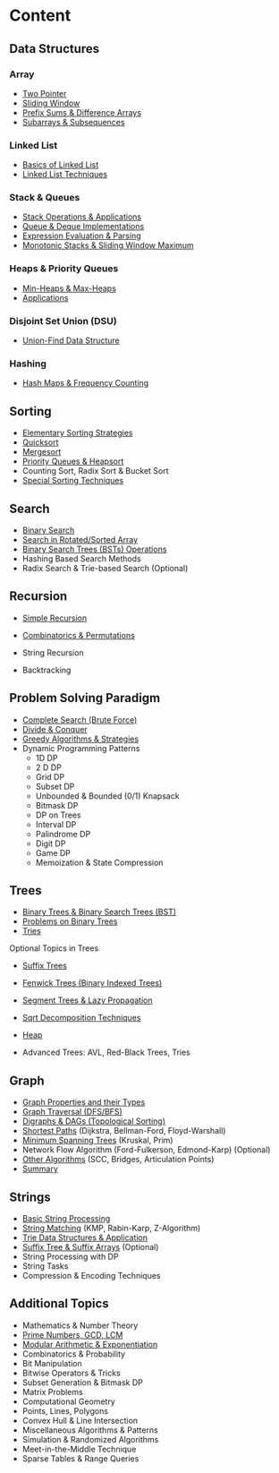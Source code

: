 # Content

## Data Structures

### Array

* [Two Pointer](array/ch1.md)
* [Sliding Window](array/ch2.md)
* [Prefix Sums & Difference Arrays](array/ch3.md)
* [Subarrays & Subsequences](array/ch4.md)

### Linked List

* [Basics of Linked List](ll/ch1.md)
* [Linked List Techniques](ll/ch2.md)

### Stack & Queues

* [Stack Operations & Applications](stknq/ch1.md)
* [Queue & Deque Implementations](stknq/ch2.md)
* [Expression Evaluation & Parsing](stknq/ch3.md)
* [Monotonic Stacks & Sliding Window Maximum](stknq/ch4.md)

### Heaps & Priority Queues

* [Min-Heaps & Max-Heaps](heaps/ch1.md)
* [Applications](heaps/ch2.md)

### Disjoint Set Union (DSU)

* [Union-Find Data Structure](dsu.md)

### Hashing

* [Hash Maps & Frequency Counting](hash/ch1.md)

## Sorting

* [Elementary Sorting Strategies](sorting/ch1.md)
* [Quicksort](sorting/ch2.md)
* [Mergesort](sorting/ch3.md)
* [Priority Queues & Heapsort](heaps/ch1.md)
* Counting Sort, Radix Sort & Bucket Sort
* [Special Sorting Techniques](sorting/ch6.md)

## Search

* [Binary Search](search/binary_search.md)
* [Search in Rotated/Sorted Array](search/ch2.md)
* [Binary Search Trees (BSTs) Operations](trees/ch1.md)
* Hashing Based Search Methods
* Radix Search & Trie-based Search (Optional)



## Recursion

* [Simple Recursion](recursion/ch1.md)

* [Combinatorics & Permutations](recursion/ch2.md)


* String Recursion

* Backtracking

  

## Problem Solving Paradigm

- [Complete Search (Brute Force)](paradigm/complete.md)
- [Divide & Conquer](paradigm/dnc.md)
- [Greedy Algorithms & Strategies](paradigm/greedy.md)
- Dynamic Programming Patterns
  - 1D DP
  - 2 D DP
  - Grid DP
  - Subset DP
  - Unbounded & Bounded (0/1) Knapsack
  - Bitmask DP
  - DP on Trees
  - Interval DP
  - Palindrome DP
  - Digit DP
  - Game DP
  - Memoization & State Compression

## Trees

* [Binary Trees & Binary Search Trees (BST)](trees/ch1.md)
* [Problems on Binary Trees](trees/ch2.md)
* [Tries](strings/ch3.md)

Optional Topics in Trees

* [Suffix Trees](strings/ch4.md)
* [Fenwick Trees (Binary Indexed Trees)](trees/ch3.md)
* [Segment Trees & Lazy Propagation](trees/ch4.md)

* [Sqrt Decomposition Techniques](trees/ch5.md)

* [Heap](trees/ch6.md)

* Advanced Trees: AVL, Red-Black Trees, Tries

## Graph

* [Graph Properties and their Types](graphs/ch1.md)
* [Graph Traversal (DFS/BFS)](graphs/ch2.md)
* [Digraphs & DAGs (Topological Sorting)](graphs/ch3.md)
* [Shortest Paths](graphs/ch4.md) (Dijkstra, Bellman-Ford, Floyd-Warshall)
* [Minimum Spanning Trees](graphs/ch5.md) (Kruskal, Prim)
* Network Flow Algorithm (Ford-Fulkerson, Edmond-Karp) (Optional)
* [Other Algorithms](graphs/ch6.md) (SCC, Bridges, Articulation Points)
* [Summary](graphs/summary.md)

## Strings

* [Basic String Processing](strings/ch1.md)
* [String Matching](strings/ch2.md) (KMP, Rabin-Karp, Z-Algorithm)
* [Trie Data Structures & Application](strings/ch3.md)
* [Suffix Tree & Suffix Arrays](strings/ch4.md) (Optional)
* String Processing with DP
* String Tasks
* Compression & Encoding Techniques

## Additional Topics

* Mathematics & Number Theory
* [Prime Numbers, GCD, LCM](additional/ch2.md)
* [Modular Arithmetic & Exponentiation](additional/ch3.md)
* Combinatorics & Probability
* Bit Manipulation
* Bitwise Operators & Tricks
* Subset Generation & Bitmask DP
* Matrix Problems
* Computational Geometry
* Points, Lines, Polygons
* Convex Hull & Line Intersection
* Miscellaneous Algorithms & Patterns
* Simulation & Randomized Algorithms
* Meet-in-the-Middle Technique
* Sparse Tables & Range Queries
